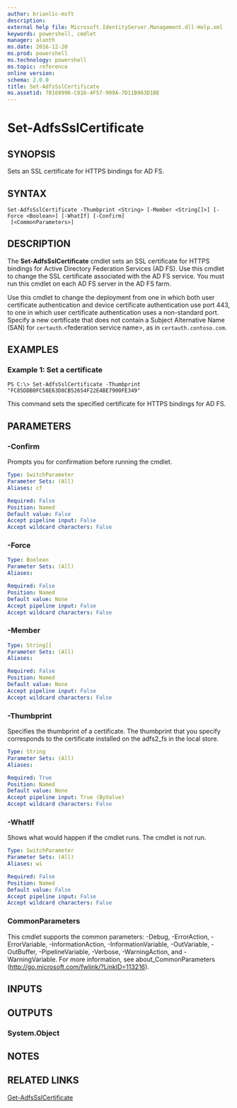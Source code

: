 ```yaml
---
author: brianlic-msft
description: 
external help file: Microsoft.IdentityServer.Management.dll-Help.xml
keywords: powershell, cmdlet
manager: alanth
ms.date: 2016-12-20
ms.prod: powershell
ms.technology: powershell
ms.topic: reference
online version: 
schema: 2.0.0
title: Set-AdfsSslCertificate
ms.assetid: 78169996-C816-4F57-999A-7D11B963D1BE
---
```


# Set-AdfsSslCertificate

## SYNOPSIS
Sets an SSL certificate for HTTPS bindings for AD FS.

## SYNTAX

```
Set-AdfsSslCertificate -Thumbprint <String> [-Member <String[]>] [-Force <Boolean>] [-WhatIf] [-Confirm]
 [<CommonParameters>]
```

## DESCRIPTION
The **Set-AdfsSslCertificate** cmdlet sets an SSL certificate for HTTPS bindings for Active Directory Federation Services (AD FS).
Use this cmdlet to change the SSL certificate associated with the AD FS service.
You must run this cmdlet on each AD FS server in the AD FS farm.

Use this cmdlet to change the deployment from one in which both user certificate authentication and device certificate authentication use port 443, to one in which user certificate authentication uses a non-standard port.
Specify a new certificate that does not contain a Subject Alternative Name (SAN) for `certauth`.\<federation service name\>, as in `certauth.contoso.com`.

## EXAMPLES

### Example 1: Set a certificate
```
PS C:\> Set-AdfsSslCertificate -Thumbprint "FC85DDB0FC58E63D8CB52654F22E4BE7900FE349"
```

This command sets the specified certificate for HTTPS bindings for AD FS.

## PARAMETERS

### -Confirm
Prompts you for confirmation before running the cmdlet.

```yaml
Type: SwitchParameter
Parameter Sets: (All)
Aliases: cf

Required: False
Position: Named
Default value: False
Accept pipeline input: False
Accept wildcard characters: False
```

### -Force


```yaml
Type: Boolean
Parameter Sets: (All)
Aliases: 

Required: False
Position: Named
Default value: None
Accept pipeline input: False
Accept wildcard characters: False
```

### -Member


```yaml
Type: String[]
Parameter Sets: (All)
Aliases: 

Required: False
Position: Named
Default value: None
Accept pipeline input: False
Accept wildcard characters: False
```

### -Thumbprint
Specifies the thumbprint of a certificate.
The thumbprint that you specify corresponds to the certificate installed on the adfs2_fs in the local store.

```yaml
Type: String
Parameter Sets: (All)
Aliases: 

Required: True
Position: Named
Default value: None
Accept pipeline input: True (ByValue)
Accept wildcard characters: False
```

### -WhatIf
Shows what would happen if the cmdlet runs.
The cmdlet is not run.

```yaml
Type: SwitchParameter
Parameter Sets: (All)
Aliases: wi

Required: False
Position: Named
Default value: False
Accept pipeline input: False
Accept wildcard characters: False
```

### CommonParameters
This cmdlet supports the common parameters: -Debug, -ErrorAction, -ErrorVariable, -InformationAction, -InformationVariable, -OutVariable, -OutBuffer, -PipelineVariable, -Verbose, -WarningAction, and -WarningVariable. For more information, see about_CommonParameters (http://go.microsoft.com/fwlink/?LinkID=113216).

## INPUTS

## OUTPUTS

### System.Object

## NOTES

## RELATED LINKS

[Get-AdfsSslCertificate](./Get-AdfsSslCertificate.md)

